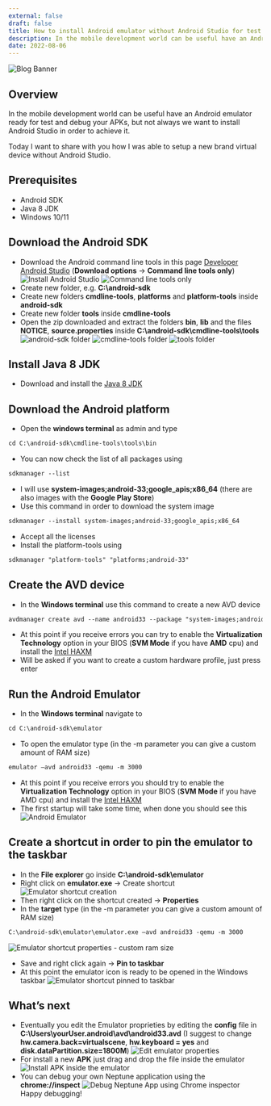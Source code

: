 ```yaml
---
external: false
draft: false
title: How to install Android emulator without Android Studio for test and debug Neptune Apps
description: In the mobile development world can be useful have an Android emulator ready for test and debug your APKs, but not always we want to install Android Studio in order to achieve it. Let's see how to setup a new brand virtual device using the Android SDK.
date: 2022-08-06
---
```

![Blog Banner](/images/install-android-emulator-without-android-studio/banner.png)

## Overview
In the mobile development world can be useful have an Android emulator ready for test and debug your APKs, but not always we want to install Android Studio in order to achieve it.

Today I want to share with you how I was able to setup a new brand virtual device without Android Studio.

## Prerequisites
- Android SDK
- Java 8 JDK 
- Windows 10/11

## Download the Android SDK
- Download the Android command line tools in this page [Developer Android Studio](https://developer.android.com/studio) (**Download options** -> **Command line tools only**)
![Install Android Studio](/images/install-android-emulator-without-android-studio/1.png)
![Command line tools only](/images/install-android-emulator-without-android-studio/2.png)
- Create new folder, e.g. **C:\android-sdk**
- Create new folders **cmdline-tools**, **platforms** and **platform-tools** inside **android-sdk**
- Create new folder **tools** inside **cmdline-tools**
- Open the zip downloaded and extract the folders **bin**, **lib** and the files **NOTICE**, **source.properties** inside **C:\android-sdk\cmdline-tools\tools**
![android-sdk folder](/images/install-android-emulator-without-android-studio/3.png)
![cmdline-tools folder](/images/install-android-emulator-without-android-studio/4.png)
![tools folder](/images/install-android-emulator-without-android-studio/5.png)

## Install Java 8 JDK
- Download and install the [Java 8 JDK](https://download.oracle.com/java/18/archive/jdk-18.0.2_windows-x64_bin.exe)

## Download the Android platform
- Open the **windows terminal** as admin and type
```html
cd C:\android-sdk\cmdline-tools\tools\bin
```
- You can now check the list of all packages using 
```html
sdkmanager --list
```
- I will use **system-images;android-33;google_apis;x86_64** (there are also images with the **Google Play Store**) 
- Use this command in order to download the system image
```html
sdkmanager --install system-images;android-33;google_apis;x86_64
```
- Accept all the licenses
- Install the platform-tools using 
```html
sdkmanager "platform-tools" "platforms;android-33"
```

## Create the AVD device
- In the **Windows terminal** use this command to create a new AVD device
```html
avdmanager create avd --name android33 --package "system-images;android-33;google_apis;x86_64"
```
- At this point if you receive errors you can try to enable the **Virtualization Technology** option in your BIOS (**SVM Mode** if you have **AMD** cpu) and install the [Intel HAXM](https://github.com/intel/haxm/releases/download/v7.7.1/haxm-windows_v7_7_1.zip)
- Will be asked if you want to create a custom hardware profile, just press enter

## Run the Android Emulator
- In the **Windows terminal** navigate to 
```html
cd C:\android-sdk\emulator
```
- To open the emulator type (in the -m parameter you can give a custom amount of RAM size) 
```html
emulator –avd android33 -qemu -m 3000
```
- At this point if you receive errors you should try to enable the **Virtualization Technology** option in your BIOS (**SVM Mode** if you have AMD cpu) and install the [Intel HAXM](https://github.com/intel/haxm/releases/download/v7.7.1/haxm-windows_v7_7_1.zip)
- The first startup will take some time, when done you should see this
![Android Emulator](/images/install-android-emulator-without-android-studio/6.png)

## Create a shortcut in order to pin the emulator to the taskbar
- In the **File explorer** go inside **C:\android-sdk\emulator**
- Right click on **emulator.exe** -> Create shortcut
![Emulator shortcut creation](/images/install-android-emulator-without-android-studio/7.png)
- Then right click on the shortcut created -> **Properties**
- In the **target** type (in the -m parameter you can give a custom amount of RAM size)
```html
C:\android-sdk\emulator\emulator.exe –avd android33 -qemu -m 3000
```
![Emulator shortcut properties - custom ram size](/images/install-android-emulator-without-android-studio/8.png)
- Save and right click again -> **Pin to taskbar**
- At this point the emulator icon is ready to be opened in the Windows taskbar
![Emulator shortcut pinned to taskbar](/images/install-android-emulator-without-android-studio/9.png)

## What’s next
- Eventually you edit the Emulator proprieties by editing the **config** file in **C:\Users\yourUser\.android\avd\android33.avd** (I suggest to change **hw.camera.back=virtualscene**, **hw.keyboard = yes** and **disk.dataPartition.size=1800M**)
![Edit emulator properties](/images/install-android-emulator-without-android-studio/10.png)
- For install a new **APK** just drag and drop the file inside the emulator
![Install APK inside the emulator](/images/install-android-emulator-without-android-studio/11.gif)
- You can debug your own Neptune application using the **chrome://inspect**
![Debug Neptune App using Chrome inspector](/images/install-android-emulator-without-android-studio/12.gif)
Happy debugging!